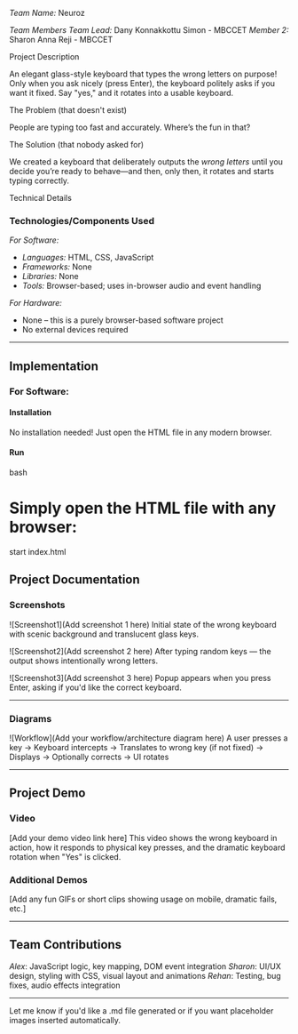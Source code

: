 *Team Name:* Neuroz

*Team Members*
*Team Lead:* Dany Konnakkottu Simon - MBCCET
*Member 2:* Sharon Anna Reji - MBCCET

Project Description

An elegant glass-style keyboard that types the wrong letters on purpose! Only when you ask nicely (press Enter), the keyboard politely asks if you want it fixed. Say "yes," and it rotates into a usable keyboard.

The Problem (that doesn't exist)

People are typing too fast and accurately. Where’s the fun in that?

The Solution (that nobody asked for)

We created a keyboard that deliberately outputs the *wrong letters* until you decide you’re ready to behave—and then, only then, it rotates and starts typing correctly.

Technical Details

### Technologies/Components Used

*For Software:*

* *Languages:* HTML, CSS, JavaScript
* *Frameworks:* None
* *Libraries:* None
* *Tools:* Browser-based; uses in-browser audio and event handling

*For Hardware:*

* None – this is a purely browser-based software project
* No external devices required

---

## Implementation
### For Software:
#### Installation

No installation needed! Just open the HTML file in any modern browser.

#### Run

bash
# Simply open the HTML file with any browser:
start index.html


## Project Documentation

### Screenshots

!\[Screenshot1]\(Add screenshot 1 here)
Initial state of the wrong keyboard with scenic background and translucent glass keys.

!\[Screenshot2]\(Add screenshot 2 here)
After typing random keys — the output shows intentionally wrong letters.

!\[Screenshot3]\(Add screenshot 3 here)
Popup appears when you press Enter, asking if you'd like the correct keyboard.

---

### Diagrams

!\[Workflow]\(Add your workflow/architecture diagram here)
A user presses a key → Keyboard intercepts → Translates to wrong key (if not fixed) → Displays → Optionally corrects → UI rotates

---

## Project Demo

### Video

\[Add your demo video link here]
This video shows the wrong keyboard in action, how it responds to physical key presses, and the dramatic keyboard rotation when "Yes" is clicked.

### Additional Demos

\[Add any fun GIFs or short clips showing usage on mobile, dramatic fails, etc.]

---

## Team Contributions

*Alex*: JavaScript logic, key mapping, DOM event integration
*Sharon*: UI/UX design, styling with CSS, visual layout and animations
*Rehan*: Testing, bug fixes, audio effects integration

---

Let me know if you'd like a .md file generated or if you want placeholder images inserted automatically.
